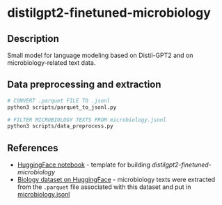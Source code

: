 # distilgpt2-finetuned-microbiology

## Description

Small model for language modeling based on Distil-GPT2 and on microbiology-related text data.

## Data preprocessing and extraction

```bash
# CONVERT .parquet FILE TO .jsonl
python3 scripts/parquet_to_jsonl.py

# FILTER MICROBIOLOGY TEXTS FROM microbiology.jsonl
python3 scripts/data_preprocess.py
```

## References

- [HuggingFace notebook](https://github.com/huggingface/notebooks/blob/main/examples/language_modeling.ipynb) - template for building _distilgpt2-finetuned-microbiology_
- [Biology dataset on HuggingFace](https://huggingface.co/datasets/andersonbcdefg/biology) - microbiology texts were extracted from the `.parquet` file associated with this dataset and put in [microbiology.jsonl](./data/microbiology.jsonl)

